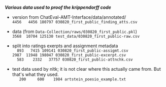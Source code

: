 ***Various data used to proof the krippendorff code***

* version from ChatEval-AMT-Interface/data/annotated/\
`4456   4456 180797 030820_first_public_finding_atts.csv`


* data (from `Data-Collection/raws/030820_first_public.pkl`)\
  `3568  10704 125130 test_data/030820_first_public-raw.csv`
  
* split into ratings exerpts and assignment metadata\
 `  893   7415 109141 030820_first_public-assigmt.csv`\
  `2987  11948 198047 030820_first_public-excerpt.csv`\
 `  583    2332   37757 030820_first_public-attnchk.csv`

* test data used by nltk; it is not clear where this actually came from. But that's what they used.\
`   200     600    1984 artstein_poesio_example.txt`


